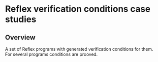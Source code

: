 # Reflex verification conditions case studies

## Overview

A set of Reflex programs with generated verification conditions for them. For several programs conditions are prooved.
